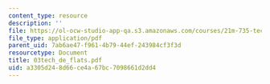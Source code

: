 ```yaml
---
content_type: resource
description: ''
file: https://ol-ocw-studio-app-qa.s3.amazonaws.com/courses/21m-735-technical-design-scenery-mechanisms-and-special-effects-spring-2004/a3305d248d66ce4a67bc7098661d2dd4_03tech_de_flats.pdf
file_type: application/pdf
parent_uid: 7ab6ae47-f961-4b79-44ef-243984cf3f3d
resourcetype: Document
title: 03tech_de_flats.pdf
uid: a3305d24-8d66-ce4a-67bc-7098661d2dd4
---
```


